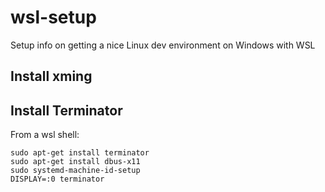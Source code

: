 # wsl-setup
Setup info on getting a nice Linux dev environment on Windows with WSL

## Install xming

## Install Terminator
From a wsl shell:
```
sudo apt-get install terminator
sudo apt-get install dbus-x11
sudo systemd-machine-id-setup
DISPLAY=:0 terminator
```
   
